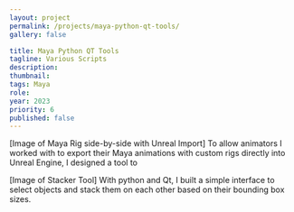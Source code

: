 ```yaml
---
layout: project
permalink: /projects/maya-python-qt-tools/
gallery: false

title: Maya Python QT Tools
tagline: Various Scripts
description: 
thumbnail: 
tags: Maya
role: 
year: 2023
priority: 6
published: false
---
```


[Image of Maya Rig side-by-side with Unreal Import]
To allow animators I worked with to export their Maya animations with custom rigs directly into Unreal Engine, I designed a tool to 

[Image of Stacker Tool]
With python and Qt, I built a simple interface to select objects and stack them on each other based on their bounding box sizes.
